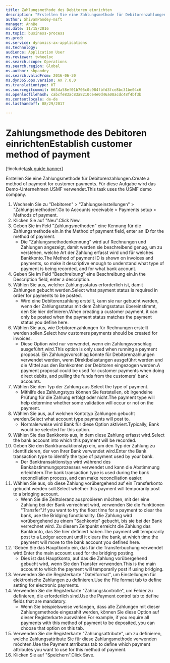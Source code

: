 ```yaml
--- 
title: Zahlungsmethode des Debitoren einrichten
description: "Erstellen Sie eine Zahlungsmethode für Debitorenzahlungen."
author: ShivamPandey-msft
manager: AnnBe
ms.date: 11/15/2016
ms.topic: business-process
ms.prod: 
ms.service: dynamics-ax-applications
ms.technology: 
audience: Application User
ms.reviewer: twheeloc
ms.search.scope: Operations
ms.search.region: Global
ms.author: shpandey
ms.search.validFrom: 2016-06-30
ms.dyn365.ops.version: AX 7.0.0
ms.translationtype: HT
ms.sourcegitcommit: 663da58ef01b705c0c984fbfd3fce8bc31be04c6
ms.openlocfilehash: cabcfe83ac83a8210ce4e0d46a08acdc48f4bf3b
ms.contentlocale: de-de
ms.lasthandoff: 08/29/2017

---
```

# <a name="establish-customer-method-of-payment"></a><span data-ttu-id="8a022-103">Zahlungsmethode des Debitoren einrichten</span><span class="sxs-lookup"><span data-stu-id="8a022-103">Establish customer method of payment</span></span>

[!include[task guide banner](../../includes/task-guide-banner.md)]

<span data-ttu-id="8a022-104">Erstellen Sie eine Zahlungsmethode für Debitorenzahlungen.</span><span class="sxs-lookup"><span data-stu-id="8a022-104">Create a method of payment for customer payments.</span></span> <span data-ttu-id="8a022-105">Für diese Aufgabe wird das Demo-Unternehmen USMF verwendet.</span><span class="sxs-lookup"><span data-stu-id="8a022-105">This task uses the USMF demo company.</span></span>

1. <span data-ttu-id="8a022-106">Wechseln Sie zu "Debitoren" > "Zahlungseinstellungen" > "Zahlungsmethoden".</span><span class="sxs-lookup"><span data-stu-id="8a022-106">Go to Accounts receivable > Payments setup > Methods of payment.</span></span>
2. <span data-ttu-id="8a022-107">Klicken Sie auf "Neu".</span><span class="sxs-lookup"><span data-stu-id="8a022-107">Click New.</span></span>
3. <span data-ttu-id="8a022-108">Geben Sie im Feld "Zahlungsmethoden" eine Kennung für die Zahlungsmethode ein.</span><span class="sxs-lookup"><span data-stu-id="8a022-108">In the Method of payment field, enter an ID for the method of payment.</span></span>
    * <span data-ttu-id="8a022-109">Die "Zahlungsmethodenkennung" wird auf Rechnungen und Zahlungen angezeigt, damit werden sie beschreibend genug, um zu verstehen, welche Art der Zahlung erfasst wird und für welches Bankkonto.</span><span class="sxs-lookup"><span data-stu-id="8a022-109">The Method of payment ID is shown on invoices and payments, so make it descriptive enough to understand what type of payment is being recorded, and for what bank account.</span></span>  
4. <span data-ttu-id="8a022-110">Geben Sie im Feld "Beschreibung" eine Beschreibung ein.</span><span class="sxs-lookup"><span data-stu-id="8a022-110">In the Description field, enter a description.</span></span>
5. <span data-ttu-id="8a022-111">Wählen Sie aus, welcher Zahlungsstatus erforderlich ist, damit Zahlungen gebucht werden.</span><span class="sxs-lookup"><span data-stu-id="8a022-111">Select what payment status is required in order for payments to be posted.</span></span>
    * <span data-ttu-id="8a022-112">Wird eine Debitorenzahlung erstellt, kann sie nur gebucht werden, wenn der Zahlungsstatus mit dem Zahlungsstatus übereinstimmt, den Sie hier definieren.</span><span class="sxs-lookup"><span data-stu-id="8a022-112">When creating a customer payment, it can only be posted when the payment status matches the payment status you define here.</span></span>  
6. <span data-ttu-id="8a022-113">Wählen Sie aus, wie Debitorenzahlungen für Rechnungen erstellt werden sollen.</span><span class="sxs-lookup"><span data-stu-id="8a022-113">Select how customers payments should be created for invoices.</span></span>
    * <span data-ttu-id="8a022-114">Diese Option wird nur verwendet, wenn ein Zahlungsvorschlag ausgeführt wird.</span><span class="sxs-lookup"><span data-stu-id="8a022-114">This option is only used when running a payment proposal.</span></span> <span data-ttu-id="8a022-115">Ein Zahlungsvorschlag könnte für Debitorenzahlungen verwendet werden, wenn Direktbelastungen ausgeführt werden und die Mittel aus den Bankkonten der Debitoren eingezogen werden.</span><span class="sxs-lookup"><span data-stu-id="8a022-115">A payment proposal could be used for customer payments when doing direct debits, and pulling the funds from the customers' bank accounts.</span></span>  
7. <span data-ttu-id="8a022-116">Wählen Sie den Typ der Zahlung aus.</span><span class="sxs-lookup"><span data-stu-id="8a022-116">Select the type of payment.</span></span>
    * <span data-ttu-id="8a022-117">Mithilfe des Zahlungstyps können Sie feststellen, ob irgendeine Prüfung für die Zahlung erfolgt oder nicht.</span><span class="sxs-lookup"><span data-stu-id="8a022-117">The payment type will help determine whether some validation will occur or not on the payment.</span></span>  
8. <span data-ttu-id="8a022-118">Wählen Sie aus, auf welchen Kontotyp Zahlungen gebucht werden.</span><span class="sxs-lookup"><span data-stu-id="8a022-118">Select what account type payments will post to.</span></span>
    * <span data-ttu-id="8a022-119">Normalerweise wird Bank für diese Option aktiviert.</span><span class="sxs-lookup"><span data-stu-id="8a022-119">Typically, Bank would be selected for this option.</span></span>  
9. <span data-ttu-id="8a022-120">Wählen Sie das Bankkonto aus, in dem diese Zahlung erfasst wird.</span><span class="sxs-lookup"><span data-stu-id="8a022-120">Select the bank account into which this payment will be recorded.</span></span>
10. <span data-ttu-id="8a022-121">Geben Sie den Banktransaktionstyp ein, um den Typ der Zahlung zu identifizieren, der von Ihrer Bank verwendet wird.</span><span class="sxs-lookup"><span data-stu-id="8a022-121">Enter the Bank transaction type to identify the type of payment used by your bank.</span></span>
    * <span data-ttu-id="8a022-122">Der Banktransaktionstyp wird während des Bankabstimmungsprozesses verwendet und kann die Abstimmung erleichtern.</span><span class="sxs-lookup"><span data-stu-id="8a022-122">The bank transaction type is used during the bank reconciliation process, and can make reconciliation easier.</span></span>  
11. <span data-ttu-id="8a022-123">Wählen Sie aus, ob diese Zahlung vorübergehend auf ein Transferkonto gebucht werden soll.</span><span class="sxs-lookup"><span data-stu-id="8a022-123">Select whether this payment will temporarily post to a bridging account.</span></span>
    * <span data-ttu-id="8a022-124">Wenn Sie die Zeittoleranz ausprobieren möchten, mit der eine Zahlung bei der Bank verrechnet wird, verwenden Sie die Funktionen "Transfer".</span><span class="sxs-lookup"><span data-stu-id="8a022-124">If you want to try the float time for a payment to clear the bank, use the Bridging functionality.</span></span> <span data-ttu-id="8a022-125">Die Zahlung wird vorübergehend zu einem "Sachkonto" gebucht, bis sie bei der Bank verrechnet wird. Zu diesem Zeitpunkt erreicht die Zahlung das Bankkonto, das Sie hier definiert haben.</span><span class="sxs-lookup"><span data-stu-id="8a022-125">The payment will temporarily post to a Ledger account until it clears the bank, at which time the payment will move to the bank account you defined here.</span></span>  
12. <span data-ttu-id="8a022-126">'Geben Sie das Hauptkonto ein, das für die Transferbuchung verwendet wird.</span><span class="sxs-lookup"><span data-stu-id="8a022-126">Enter the main account used for the bridging posting.</span></span>
    * <span data-ttu-id="8a022-127">Dies ist das Hauptkonto, auf das die Zahlung vorübergehend gebucht wird, wenn Sie den Transfer verwenden.</span><span class="sxs-lookup"><span data-stu-id="8a022-127">This is the main account to which the payment will temporarily post if using bridging.</span></span>  
13. <span data-ttu-id="8a022-128">Verwenden Sie die Registerkarte "Dateiformat", um Einstellungen für elektronische Zahlungen zu definieren.</span><span class="sxs-lookup"><span data-stu-id="8a022-128">Use the File format tab to define setting for electronic payments.</span></span>
14. <span data-ttu-id="8a022-129">Verwenden Sie die Registerkarte "Zahlungskontrolle", um Felder zu definieren, die erforderlich sind.</span><span class="sxs-lookup"><span data-stu-id="8a022-129">Use the Payment control tab to define fields that are mandatory.</span></span>
    * <span data-ttu-id="8a022-130">Wenn Sie beispielsweise verlangen, dass alle Zahlungen mit dieser Zahlungsmethode eingezahlt werden, können Sie diese Option auf dieser Registerkarte auswählen.</span><span class="sxs-lookup"><span data-stu-id="8a022-130">For example, if you require all payments with this method of payment to be deposited, you can choose that option on this tab.</span></span>  
15. <span data-ttu-id="8a022-131">Verwenden Sie die Registerkarte "Zahlungsattribute", um zu definieren, welche Zahlungsattribute Sie für diese Zahlungsmethode verwenden möchten.</span><span class="sxs-lookup"><span data-stu-id="8a022-131">Use the Payment atrributes tab to define which payment attributes you want to use for this method of payment.</span></span>
16. <span data-ttu-id="8a022-132">Klicken Sie auf "Speichern".</span><span class="sxs-lookup"><span data-stu-id="8a022-132">Click Save.</span></span>


